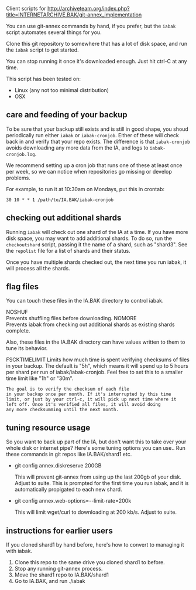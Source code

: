 Client scripts for
<http://archiveteam.org/index.php?title=INTERNETARCHIVE.BAK/git-annex_implementation>

You can use git-annex commands by hand, if you prefer, but the `iabak`
script automates several things for you.

Clone this git repository to somewhere that has a lot of disk space,
and run the `iabak` script to get started.

You can stop running it once it's downloaded enough. Just hit ctrl-C at any
time.

This script has been tested on:

* Linux (any not too minimal distribution)
* OSX

## care and feeding of your backup

To be sure that your backup still exists and is still in good shape,
you shoud periodically run either `iabak` or `iabak-cronjob`. Either
of these will check back in and verify that your repo exists. The
difference is that `iabak-cronjob` avoids downloading any more data
from the IA, and logs to `iabak-cronjob.log`.

We recommend setting up a cron job that runs one of these at least once per
week, so we can notice when repositories go missing or develop problems.

For example, to run it at 10:30am on Mondays, put this in crontab:

	30 10 * * 1 /path/to/IA.BAK/iabak-cronjob

## checking out additional shards

Running `iabak` will check out one shard of the IA at a time. If you have
more disk space, you may want to add additional shards. To do so, run the
`checkoutshard` script, passing it the name of a shard, such as "shard3".
See the `repolist` file for a list of shards and their status.

Once you have multiple shards checked out, the next time you run iabak,
it will process all the shards.

## flag files

You can touch these files in the IA.BAK directory to control iabak.

NOSHUF	
	Prevents shuffling files before downloading.
NOMORE	
	Prevents iabak from checking out additional shards as existing
	shards complete.

Also, these files in the IA.BAK directory can have values written
to them to tune its behavior.

FSCKTIMELIMIT
	Limits how much time is spent verifying checksums of
	files in your backup. The default is "5h", which means
	it will spend up to 5 hours per shard per run of
	iabak/iabak-cronjob. Feel free to set this to a smaller time
	limit like "1h" or "30m".

	The goal is to verify the checksum of each file
	in your backup once per month. If it's interrupted by this time
	limit, or just by your ctrl-c, it will pick up next time where it
	left off. Once it's verified all files, it will avoid doing
	any more checksumming until the next month.

## tuning resource usage

So you want to back up part of the IA, but don't want this to take over
your whole disk or internet pipe? Here's some tuning options you can use..
Run these commands in git repos like IA.BAK/shard1 etc.

* git config annex.diskreserve 200GB

  This will prevent git-annex from using up the last 200gb of your disk.
  Adjust to suite. This is prompted for the first time you run iabak, and it
  is automatically propigated to each new shard.

* git config annex.web-options=--limit-rate=200k

  This will limit wget/curl to downloading at 200 kb/s. Adjust to suite. 

## instructions for earlier users

If you cloned shard1 by hand before, here's how to convert to managing it
with iabak.

1. Clone this repo to the same drive you cloned shard1 to before.
2. Stop any running git-annex process.
3. Move the shard1 repo to IA.BAK/shard1
4. Go to IA.BAK, and run ./iabak
